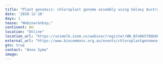 ```yaml
---
title: "Plant genomics: chloroplast genome assembly using Galaxy Australia"
date: '2020-12-10'
days: 1
tease: "Webinar&nbsp;"
continent: AU
location: "Online"
location_url: "https://unimelb.zoom.us/webinar/register/WN_N7o065f8QG60ZRFw2_JxYg"
external_url: "https://www.biocommons.org.au/events/chloroplastgenomeassembly"
gtn: true
contact: "Anna Syme"
image: 
---
```

